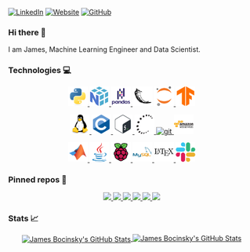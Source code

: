 [![LinkedIn](https://img.shields.io/badge/LinkedIn-0077B5?style=for-the-badge&logo=linkedin&logoColor=white)](https://www.linkedin.com/in/james-bocinsky/)
[![Website](https://img.shields.io/badge/website-CCCCCC?style=for-the-badge&logo=About.me&logoColor=black)](https://www.jbocinsky.com/)
[![GitHub](https://img.shields.io/badge/GitHub-100000?style=for-the-badge&logo=github&logoColor=white)](https://github.com/jbocinsky)

### Hi there 👋

I am James, Machine Learning Engineer and Data Scientist.

### Technologies 💻

<p align="center">
    <a href="https://www.python.org/doc/" target="_blank"> <img
            src="https://github.com/devicons/devicon/blob/master/icons/python/python-original.svg"
            alt="python" width="40" height="40" /> </a>
    <a href="https://numpy.org/" target="_blank"> <img
            src="https://github.com/devicons/devicon/blob/master/icons/numpy/numpy-original.svg"
            alt="numpy" width="40" height="40" /> </a>
    <a href="https://pandas.pydata.org/docs/index.html" target="_blank"> <img
            src="https://github.com/devicons/devicon/blob/master/icons/pandas/pandas-original-wordmark.svg"
            alt="pandas" width="40" height="40" /> </a>
    <a href="https://flask.palletsprojects.com/" target="_blank"> <img
            src="https://github.com/devicons/devicon/blob/master/icons/flask/flask-original.svg" alt="flask" width="40"
            height="40" /></a>
    <a href="https://jupyter.org/" target="_blank"> <img
            src="https://github.com/devicons/devicon/blob/master/icons/jupyter/jupyter-original.svg"
            alt="jupyter" width="40" height="40" /> </a>
    <a href="https://www.tensorflow.org/" target="_blank"> <img
            src="https://github.com/devicons/devicon/blob/master/icons/tensorflow/tensorflow-original.svg" alt="tensorflow" width="40"
            height="40" /> </a>
</p>
<p align="center">
    <a href="https://www.linux.org/" target="_blank"> <img
            src="https://github.com/devicons/devicon/blob/master/icons/linux/linux-original.svg"
            alt="linux" width="40" height="40" /> </a>
    <a href="https://devdocs.io/c/" target="_blank"> <img
            src="https://github.com/devicons/devicon/blob/master/icons/c/c-original.svg"
            alt="C" width="40" height="40" /> </a>
    <a href="https://www.gnu.org/software/bash/" target="_blank"> <img
            src="https://github.com/devicons/devicon/blob/master/icons/bash/bash-original.svg"
            alt="bash" width="40" height="40" /> </a>
    <a href="https://man.openbsd.org/ssh.1" target="_blank"> <img
            src="https://github.com/devicons/devicon/blob/master/icons/ssh/ssh-original.svg" alt="ssh" width="40" height="40" /> </a>
    <a href="https://git-scm.com/" target="_blank"> <img
            src="https://www.vectorlogo.zone/logos/git-scm/git-scm-icon.svg" alt="git" width="40" height="40" /> </a>
    <a href="https://aws.amazon.com/" target="_blank"> <img
            src="https://github.com/devicons/devicon/blob/master/icons/amazonwebservices/amazonwebservices-original-wordmark.svg"
            alt="aws" width="40" height="40" /> </a>
</p>
<p align="center">
    <a href="https://www.mathworks.com/products/matlab.html" target="_blank"> <img
            src="https://github.com/devicons/devicon/blob/master/icons/matlab/matlab-original.svg" alt="matlab"
            width="40" height="40" /> </a>
    <a href="https://www.java.com/en/" target="_blank"> <img
            src="https://github.com/devicons/devicon/blob/master/icons/java/java-original.svg" alt="java" width="40"
            height="40" /> </a>
    <a href="https://www.raspberrypi.org/" target="_blank"> <img
            src="https://github.com/devicons/devicon/blob/master/icons/raspberrypi/raspberrypi-original.svg"
            alt="raspberrypi" width="40" height="40" /> </a>
    <a href="https://www.mysql.com/" target="_blank"> <img
            src="https://raw.githubusercontent.com/devicons/devicon/master/icons/mysql/mysql-original-wordmark.svg"
            alt="mysql" width="40" height="40" /> </a>
    <a href="https://www.latex-project.org/" target="_blank"> <img
            src="https://github.com/devicons/devicon/blob/master/icons/latex/latex-original.svg"
            alt="latex" width="40" height="40" /> </a>
    <a href="https://slack.com/" target="_blank"> <img
            src="https://github.com/devicons/devicon/blob/master/icons/slack/slack-original.svg" alt="slack"
            width="40" height="40" /> </a>
</p>

### Pinned repos 📌

<p align="center">
    <a href="https://github.com/jbocinsky/Zombies-2">
      <img width="410" src="https://user-images.githubusercontent.com/7156049/167059770-0c0e62e8-d2c9-4f15-891c-76ec299f496c.png"/>
    </a>
    <a href="https://github.com/jbocinsky/Car-Inventory-Bot">
      <img width="410" src="https://user-images.githubusercontent.com/7156049/167061606-e04950d6-c145-4916-bd14-32ea46a4f6ae.png"/>
    </a>
    <a href="https://github.com/jbocinsky/SunshineAlarm">
      <img width="410" src="https://user-images.githubusercontent.com/7156049/167060979-af02d66d-874e-49c9-919c-84bb59692774.png"/>
    </a>
    <a href="https://github.com/jbocinsky/LED-GIF-Graduation-Cap">
      <img width="410" src="https://user-images.githubusercontent.com/7156049/167061096-1968404a-208c-418d-8de9-84249dfd846d.png"/>
    </a>
    <a href="https://github.com/jbocinsky/Big_Data_Project">
      <img width="410" src="https://user-images.githubusercontent.com/7156049/167061172-a7e2fca5-4379-46ac-8e70-e154fcba89ad.png"/>
    </a>
    <a href="https://github.com/jbocinsky/PortalTurret">
      <img width="410" src="https://user-images.githubusercontent.com/7156049/167062098-52b36e09-bbfb-4184-aa96-212fec07b3c1.png"/>
    </a>
</p>




### Stats 📈

<p align="center">
    <a href="https://github.com/jbocinsky?tab=repositories">
      <img align="center" src="https://github-readme-stats.vercel.app/api/top-langs?username=jbocinsky&show_icons=true&title_color=70a5fd&icon_color=bf91f3&text_color=38bdae&bg_color=0D1117" alt="James Bocinsky's GitHub Stats" />
    </a>
    <a href="https://github.com/jbocinsky?tab=repositories">
      <img align="top" src="https://github-readme-stats.vercel.app/api?username=jbocinsky&show_icons=true&line_height=27&title_color=70a5fd&icon_color=bf91f3&text_color=38bdae&bg_color=0D1117" alt="James Bocinsky's GitHub Stats" />
    </a>
</p>
